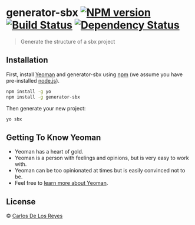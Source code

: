 # generator-sbx [![NPM version][npm-image]][npm-url] [![Build Status][travis-image]][travis-url] [![Dependency Status][daviddm-image]][daviddm-url]
> Generate the structure of a sbx project

## Installation

First, install [Yeoman](http://yeoman.io) and generator-sbx using [npm](https://www.npmjs.com/) (we assume you have pre-installed [node.js](https://nodejs.org/)).

```bash
npm install -g yo
npm install -g generator-sbx
```

Then generate your new project:

```bash
yo sbx
```

## Getting To Know Yeoman

 * Yeoman has a heart of gold.
 * Yeoman is a person with feelings and opinions, but is very easy to work with.
 * Yeoman can be too opinionated at times but is easily convinced not to be.
 * Feel free to [learn more about Yeoman](http://yeoman.io/).

## License

 © [Carlos De Los Reyes]()


[npm-image]: https://badge.fury.io/js/generator-sbx.svg
[npm-url]: https://npmjs.org/package/generator-sbx
[travis-image]: https://travis-ci.org//generator-sbx.svg?branch=master
[travis-url]: https://travis-ci.org//generator-sbx
[daviddm-image]: https://david-dm.org//generator-sbx.svg?theme=shields.io
[daviddm-url]: https://david-dm.org//generator-sbx
